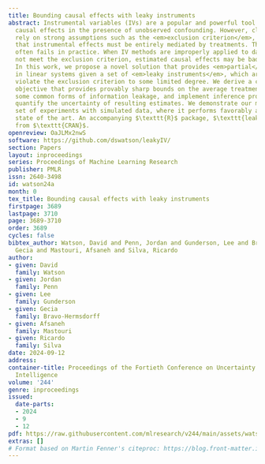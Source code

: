 ```yaml
---
title: Bounding causal effects with leaky instruments
abstract: Instrumental variables (IVs) are a popular and powerful tool for estimating
  causal effects in the presence of unobserved confounding. However, classical approaches
  rely on strong assumptions such as the <em>exclusion criterion</em>, which states
  that instrumental effects must be entirely mediated by treatments. This assumption
  often fails in practice. When IV methods are improperly applied to data that do
  not meet the exclusion criterion, estimated causal effects may be badly biased.
  In this work, we propose a novel solution that provides <em>partial</em> identification
  in linear systems given a set of <em>leaky instruments</em>, which are allowed to
  violate the exclusion criterion to some limited degree. We derive a convex optimization
  objective that provides provably sharp bounds on the average treatment effect under
  some common forms of information leakage, and implement inference procedures to
  quantify the uncertainty of resulting estimates. We demonstrate our method in a
  set of experiments with simulated data, where it performs favorably against the
  state of the art. An accompanying $\texttt{R}$ package, $\texttt{leakyIV}$, is available
  from $\texttt{CRAN}$.
openreview: OaJLMx2nwS
software: https://github.com/dswatson/leakyIV/
section: Papers
layout: inproceedings
series: Proceedings of Machine Learning Research
publisher: PMLR
issn: 2640-3498
id: watson24a
month: 0
tex_title: Bounding causal effects with leaky instruments
firstpage: 3689
lastpage: 3710
page: 3689-3710
order: 3689
cycles: false
bibtex_author: Watson, David and Penn, Jordan and Gunderson, Lee and Bravo-Hermsdorff,
  Gecia and Mastouri, Afsaneh and Silva, Ricardo
author:
- given: David
  family: Watson
- given: Jordan
  family: Penn
- given: Lee
  family: Gunderson
- given: Gecia
  family: Bravo-Hermsdorff
- given: Afsaneh
  family: Mastouri
- given: Ricardo
  family: Silva
date: 2024-09-12
address:
container-title: Proceedings of the Fortieth Conference on Uncertainty in Artificial
  Intelligence
volume: '244'
genre: inproceedings
issued:
  date-parts:
  - 2024
  - 9
  - 12
pdf: https://raw.githubusercontent.com/mlresearch/v244/main/assets/watson24a/watson24a.pdf
extras: []
# Format based on Martin Fenner's citeproc: https://blog.front-matter.io/posts/citeproc-yaml-for-bibliographies/
---
```

